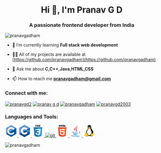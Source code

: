 <h1 align="center">Hi 👋, I'm Pranav G D</h1>
<h3 align="center">A passionate frontend developer from India</h3>

<p align="left"> <img src="https://komarev.com/ghpvc/?username=pranavgadham&label=Profile%20views&color=0e75b6&style=flat" alt="pranavgadham" /> </p>

- 🌱 I’m currently learning **Full stack web development**

- 👨‍💻 All of my projects are available at [https://github.com/pranavgadham](https://github.com/pranavgadham)

- 💬 Ask me about **C,C++,Java,HTML,CSS**

- 📫 How to reach me **pranavgadham@gmail.com**

<h3 align="left">Connect with me:</h3>
<p align="left">
<a href="https://twitter.com/pranavgd2" target="blank"><img align="center" src="https://raw.githubusercontent.com/rahuldkjain/github-profile-readme-generator/master/src/images/icons/Social/twitter.svg" alt="pranavgd2" height="30" width="40" /></a>
<a href="https://linkedin.com/in/pranav g d" target="blank"><img align="center" src="https://raw.githubusercontent.com/rahuldkjain/github-profile-readme-generator/master/src/images/icons/Social/linked-in-alt.svg" alt="pranav g d" height="30" width="40" /></a>
<a href="https://www.hackerrank.com/pranavgadham" target="blank"><img align="center" src="https://raw.githubusercontent.com/rahuldkjain/github-profile-readme-generator/master/src/images/icons/Social/hackerrank.svg" alt="pranavgadham" height="30" width="40" /></a>
<a href="https://www.leetcode.com/pranavgd2003" target="blank"><img align="center" src="https://raw.githubusercontent.com/rahuldkjain/github-profile-readme-generator/master/src/images/icons/Social/leet-code.svg" alt="pranavgd2003" height="30" width="40" /></a>
</p>

<h3 align="left">Languages and Tools:</h3>
<p align="left"> <a href="https://www.cprogramming.com/" target="_blank" rel="noreferrer"> <img src="https://raw.githubusercontent.com/devicons/devicon/master/icons/c/c-original.svg" alt="c" width="40" height="40"/> </a> <a href="https://www.w3schools.com/cpp/" target="_blank" rel="noreferrer"> <img src="https://raw.githubusercontent.com/devicons/devicon/master/icons/cplusplus/cplusplus-original.svg" alt="cplusplus" width="40" height="40"/> </a> <a href="https://www.w3schools.com/css/" target="_blank" rel="noreferrer"> <img src="https://raw.githubusercontent.com/devicons/devicon/master/icons/css3/css3-original-wordmark.svg" alt="css3" width="40" height="40"/> </a> <a href="https://git-scm.com/" target="_blank" rel="noreferrer"> <img src="https://www.vectorlogo.zone/logos/git-scm/git-scm-icon.svg" alt="git" width="40" height="40"/> </a> <a href="https://www.w3.org/html/" target="_blank" rel="noreferrer"> <img src="https://raw.githubusercontent.com/devicons/devicon/master/icons/html5/html5-original-wordmark.svg" alt="html5" width="40" height="40"/> </a> <a href="https://www.java.com" target="_blank" rel="noreferrer"> <img src="https://raw.githubusercontent.com/devicons/devicon/master/icons/java/java-original.svg" alt="java" width="40" height="40"/> </a> <a href="https://www.linux.org/" target="_blank" rel="noreferrer"> <img src="https://raw.githubusercontent.com/devicons/devicon/master/icons/linux/linux-original.svg" alt="linux" width="40" height="40"/> </a> </p>

<p><img align="center" src="https://github-readme-stats.vercel.app/api/top-langs?username=pranavgadham&show_icons=true&locale=en&layout=compact" alt="pranavgadham" /></p>
